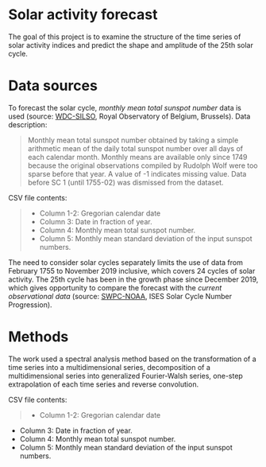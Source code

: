# Solar activity forecast
The goal of this project is to examine the structure of the time series of solar activity indices and predict the shape and amplitude of the 25th solar cycle. 

# Data sources
To forecast the solar cycle, *monthly mean total sunspot number* data is used (source: [WDC-SILSO](https://www.sidc.be/SILSO/datafiles), Royal Observatory of Belgium, Brussels). Data description:
> Monthly mean total sunspot number obtained by taking a simple arithmetic mean of the daily total sunspot number over all days of each calendar month. Monthly means are available only since 1749 because the original observations compiled by Rudolph Wolf were too sparse before that year. A value of -1 indicates missing value. Data before SC 1 (until 1755-02) was dismissed from the dataset.

CSV file contents:
> * Column 1-2: Gregorian calendar date
> * Column 3: Date in fraction of year.
> * Column 4: Monthly mean total sunspot number.
> * Column 5: Monthly mean standard deviation of the input sunspot numbers.

The need to consider solar cycles separately limits the use of data from February 1755 to November 2019 inclusive, which covers 24 cycles of solar activity. The 25th cycle has been in the growth phase since December 2019, which gives opportunity to compare the forecast with the *current observational data* (source: [SWPC-NOAA](https://www.swpc.noaa.gov/products/solar-cycle-progression), ISES Solar Cycle Number Progression).

# Methods
The work used a spectral analysis method based on the transformation of a time series into a multidimensional series, decomposition of a multidimensional series into generalized Fourier-Walsh series, one-step extrapolation of each time series and reverse convolution.

CSV file contents:
> * Column 1-2: Gregorian calendar date
* Column 3: Date in fraction of year.
* Column 4: Monthly mean total sunspot number.
* Column 5: Monthly mean standard deviation of the input sunspot numbers.
